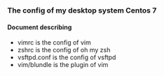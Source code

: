 ### The config of my desktop system Centos 7
#### Document describing
+ vimrc is the config of vim
+ zshrc is the config of oh my zsh
+ vsftpd.conf is the config of vsftpd
+ vim/blundle is the plugin of vim 
